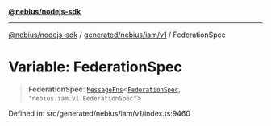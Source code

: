 [**@nebius/nodejs-sdk**](../../../../../README.md)

***

[@nebius/nodejs-sdk](../../../../../README.md) / [generated/nebius/iam/v1](../README.md) / FederationSpec

# Variable: FederationSpec

> **FederationSpec**: [`MessageFns`](../../../../../runtime/protos/core/interfaces/MessageFns.md)\<[`FederationSpec`](../interfaces/FederationSpec.md), `"nebius.iam.v1.FederationSpec"`\>

Defined in: src/generated/nebius/iam/v1/index.ts:9460
